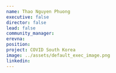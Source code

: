 ```yaml
---
name: Thao Nguyen Phuong
executive: false
director: false
lead: false
community_manager:  
erevna: 
position: 
project: COVID South Korea
image: ../assets/default_exec_image.png
linkedin: 
---
```

